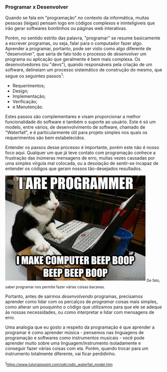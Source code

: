 ### Programar x Desenvolver

Quando se fala em "programação" no contexto da informática, muitas pessoas (leigas) pensam logo em códigos complexos e ininteligíveis que irão gerar softwares bonitinhos ou páginas web interativas.

Porém, no sentido estrito das palavra, "programar" se resume basicamente a escrever programas, ou seja, falar para o computador fazer algo. Aprender a programar, portanto, pode ser visto como algo diferente de "desenvolver", que seria de fato todo o processo de *desenvolver* um programa ou aplicação que geralmente é bem mais complexa. Os desenvolvedores (ou "devs"), quando responsáveis pela criação de um software, delineiam um processo sistemático de construção do mesmo, que segue os seguintes passos<sup>1</sup>:

* Requerimentos;
* Design;
* Implementação;
* Verificação;
* e Manutenção.

Estes passos são complementares e visam proporcionar a melhor funcionalidade do software e também o suporte ao usuário. Este é só um modelo, entre vários, de desenvolvimento de software, chamado de "Waterfall", e é particularmente útil para projeto simples nos quais os requerimentos são bem estabelecidos.

Entender os passos desse processo é importante, porém este não é nosso foco aqui. Qualquer um que já teve contato com programação conhece a frustração das inúmeras mensagens de erro, muitas vezes causadas por uma simples vírgula mal colocada, ou a desolação de sentir-se incapaz de entender os códigos que geram nossos tão-desejados resultados.

<img src="/images/cat.png">
<sub>De fato, saber programar nos permite fazer várias coisas bacanas.</sub>

Portanto, antes de sairmos *desenvolvendo* programas, precisamos aprender como lidar com os percalços de *programar* coisas mais simples, como alterar um pouquinho o código que utilizamos para que ele se adeque às nossas necessidades, ou como interpretar e lidar com mensagens de erro.

Uma analogia que eu gosto a respeito da programação é que aprender a programar é como aprender música - pensemos nas linguagens de programação e softwares como instrumentos musicais - você pode aprender muito sobre uma linguagem/instrumento isoladamente e conseguir fazer várias coisas com ela. Porém, quando trocar para um instrumento totalmente diferente, vai ficar perdidinho.

<sub><sup>1</sup>https://www.tutorialspoint.com/sdlc/sdlc_waterfall_model.htm</sub>
